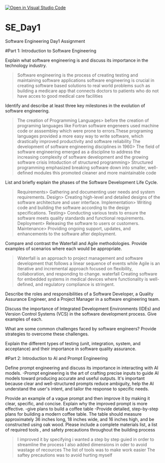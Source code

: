 [![Open in Visual Studio Code](https://classroom.github.com/assets/open-in-vscode-2e0aaae1b6195c2367325f4f02e2d04e9abb55f0b24a779b69b11b9e10269abc.svg)](https://classroom.github.com/online_ide?assignment_repo_id=18367710&assignment_repo_type=AssignmentRepo)
# SE_Day1
Software Engineering Day1 Assignment

#Part 1: Introduction to Software Engineering

Explain what software engineering is and discuss its importance in the technology industry.
>Software engineering is the process of creating testing and maintaining software applications
>software engineering is crucial in creating software based solutions to real world problems such as building a medicare app that connects doctors to patients who do not have acces to good medical care facilities

Identify and describe at least three key milestones in the evolution of software engineering.
>The creation of Programming Languages> before the creation of programing languages like Fortran software engeneers used machine code or asssembley which were prone to errors.These programing languages provided a more easy way to write software, which drastically improved productivity and software reliability
>The development of software engineering disciplines in 1960> The field of software engineering emerged as a discipline to address the increasing complexity of software development and the growing software crisis
>Intoduction of structured programming> Structured programming emphasized breaking software down into smaller, well-defined modules this promoted cleaner and more maintainable code

List and briefly explain the phases of the Software Development Life Cycle.
>Requirements> Gathering and documenting user needs and system requirements.
>Design> Creating high-level and detailed designs of the software architecture and user interface.
>Implementation> Writing code and building the software according to the design specifications.
>Testing> Conducting various tests to ensure the software meets quality standards and functional requirements.
>Deployment> Releasing the software to users or customers.
>Maintenance>  Providing ongoing support, updates, and enhancements to the software after deployment.

Compare and contrast the Waterfall and Agile methodologies. Provide examples of scenarios where each would be appropriate.
>Waterfall is an approach to project management and software development that follows a linear sequence of events while Agile is an Iterative and incremental approach focused on flexibility, collaboration, and responding to change.
>waterfall Creating software for embedded systems in medical devices where functionality is well-defined, and regulatory compliance is stringent.

Describe the roles and responsibilities of a Software Developer, a Quality Assurance Engineer, and a Project Manager in a software engineering team.

Discuss the importance of Integrated Development Environments (IDEs) and Version Control Systems (VCS) in the software development process. Give examples of each.

What are some common challenges faced by software engineers? Provide strategies to overcome these challenges.



Explain the different types of testing (unit, integration, system, and acceptance) and their importance in software quality assurance.



#Part 2: Introduction to AI and Prompt Engineering


Define prompt engineering and discuss its importance in interacting with AI models.
-Prompt engineering is the art of crafting precise inputs to guide AI models toward producing accurate and useful outputs. It's important because clear and well-structured prompts reduce ambiguity, help the AI understand the user's intent, and tailor the response to specific needs.

Provide an example of a vague prompt and then improve it by making it clear, specific, and concise. Explain why the improved prompt is more effective.
-give plans to build a coffee table 
-Provide detailed, step-by-step plans for building a modern coffee table. The table should measure approximately 36 inches long, 18 inches wide, and 16 inches high, and be constructed using oak wood. Please include a complete materials list, a list of required tools , and safety precautions throughout the building process
>I improved it by specifying i wanted a step by step guied in order to streamline the process
>I also added dimensions in oder to avoid wastage of recources
>The list of tools was to make work easier
>The saftey precautions was to avoid hurting myself 

